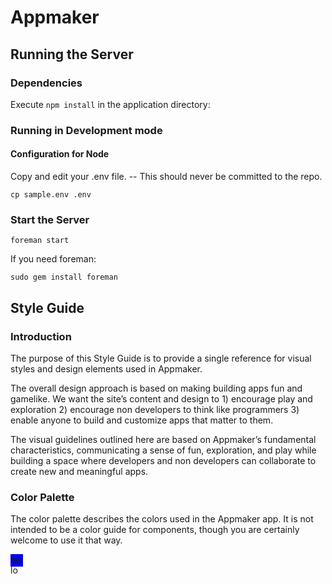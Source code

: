 Appmaker
========

Running the Server
------------------

### Dependencies

Execute `npm install` in the application directory:

### Running in Development mode

#### Configuration for Node

Copy and edit your .env file. -- This should never be committed to the repo.

```
cp sample.env .env
```

### Start the Server

```
foreman start
```

If you need foreman:

```
sudo gem install foreman
```

Style Guide
-----------

### Introduction

The purpose of this Style Guide is to provide a single reference for visual styles and design elements used in Appmaker. 

The overall design approach is based on making building apps fun and gamelike. We want the site’s content and design to 1) encourage play and exploration 2) encourage non developers to think like programmers 3) enable anyone to build and customize apps that matter to them.

The visual guidelines outlined here are based on Appmaker’s fundamental characteristics, communicating a sense of fun, exploration, and play while building a space where developers and non developers can collaborate to create new and meaningful apps.

### Color Palette

The color palette describes the colors used in the Appmaker app. It is not intended to be a color guide for components, though you are certainly welcome to use it that way.

<div style="height: 20px; width: 20px; background: blue">
	hello
</div> 